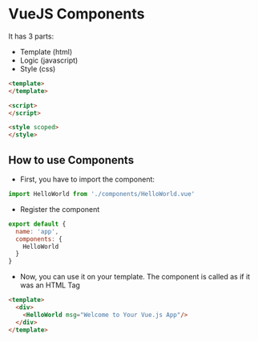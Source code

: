 # VueJS Components

It has 3 parts:

* Template (html)
* Logic (javascript)
* Style (css)

```html
<template>
</template>

<script>
</script>

<style scoped>
</style>
```

## How to use Components

* First, you have to import the component:

```js
import HelloWorld from './components/HelloWorld.vue'
```

* Register the component

```js
export default {
  name: 'app',
  components: {
    HelloWorld
  }
}
```

* Now, you can use it on your template. The component is called as if it was an HTML Tag

```html
<template>
  <div>
    <HelloWorld msg="Welcome to Your Vue.js App"/>
  </div>
</template>
```